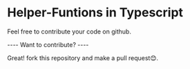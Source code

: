 # Helper-Funtions in Typescript

Feel free to contribute your code on github.

---- Want to contribute? ----

Great! fork this repository and make a pull request😊.
